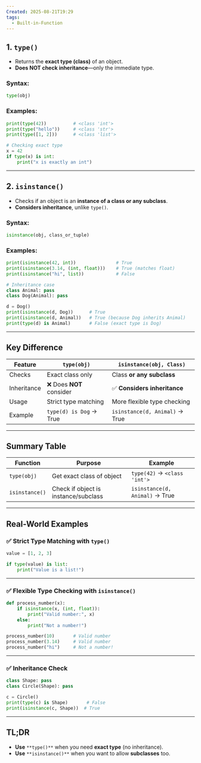```yaml
---
Created: 2025-08-21T19:29
tags:
  - Built-in-Function
---
```

## 1. `type()`

- Returns the **exact type (class)** of an object.
- **Does NOT check inheritance**—only the immediate type.

### Syntax:

```Python
type(obj)
```

### Examples:

```Python
print(type(42))          # <class 'int'>
print(type("hello"))     # <class 'str'>
print(type([1, 2]))      # <class 'list'>

# Checking exact type
x = 42
if type(x) is int:
    print("x is exactly an int")
```

---

## 2. `isinstance()`

- Checks if an object is an **instance of a class or any subclass**.
- **Considers inheritance**, unlike `type()`.

### Syntax:

```Python
isinstance(obj, class_or_tuple)
```

### Examples:

```Python
print(isinstance(42, int))               # True
print(isinstance(3.14, (int, float)))    # True (matches float)
print(isinstance("hi", list))            # False

# Inheritance case
class Animal: pass
class Dog(Animal): pass

d = Dog()
print(isinstance(d, Dog))      # True
print(isinstance(d, Animal))   # True (because Dog inherits Animal)
print(type(d) is Animal)       # False (exact type is Dog)
```

---

## Key Difference

|Feature|`type(obj)`|`isinstance(obj, Class)`|
|---|---|---|
|Checks|Exact class only|Class **or any subclass**|
|Inheritance|❌ Does **NOT** consider|✅ **Considers inheritance**|
|Usage|Strict type matching|More flexible type checking|
|Example|`type(d) is Dog` → True|`isinstance(d, Animal)` → True|

---

## Summary Table

|Function|Purpose|Example|
|---|---|---|
|`type(obj)`|Get exact class of object|`type(42)` → `<class 'int'>`|
|`isinstance()`|Check if object is instance/subclass|`isinstance(d, Animal)` → True|

---

## Real-World Examples

### ✅ Strict Type Matching with `type()`

```Python
value = [1, 2, 3]

if type(value) is list:
    print("Value is a list!")
```

---

### ✅ Flexible Type Checking with `isinstance()`

```Python
def process_number(x):
    if isinstance(x, (int, float)):
        print("Valid number:", x)
    else:
        print("Not a number!")

process_number(10)       # Valid number
process_number(3.14)     # Valid number
process_number("hi")     # Not a number!
```

---

### ✅ Inheritance Check

```Python
class Shape: pass
class Circle(Shape): pass

c = Circle()
print(type(c) is Shape)       # False
print(isinstance(c, Shape))  # True
```

---

## TL;DR

- **Use** `**type()**` when you need **exact type** (no inheritance).
- **Use** `**isinstance()**` when you want to allow **subclasses** too.